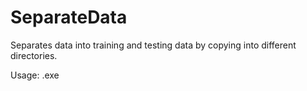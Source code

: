 # SeparateData
Separates data into training and testing data by copying into different directories.


Usage: .exe <percentage of training data as decimal> <text directory> <designated test directory> <designated train directory>
